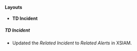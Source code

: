 
#### Layouts
- **TD Incident**
##### TD Incident
- Updated the *Related Incident* to *Related Alerts* in XSIAM.
